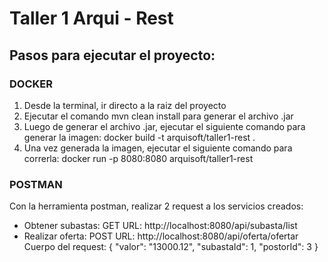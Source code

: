 # Taller 1 Arqui - Rest

## Pasos para ejecutar el proyecto:

### DOCKER
1. Desde la terminal, ir directo a la raiz del proyecto
2. Ejecutar el comando mvn clean install para generar el archivo .jar
3. Luego de generar el archivo .jar, ejecutar el siguiente comando para generar la imagen: docker build -t arquisoft/taller1-rest .
4. Una vez generada la imagen, ejecutar el siguiente comando para correrla: docker run -p 8080:8080 arquisoft/taller1-rest

### POSTMAN
Con la herramienta postman, realizar 2 request a los servicios creados:
   - Obtener subastas:
     GET
     URL: http://localhost:8080/api/subasta/list
   - Realizar oferta:
     POST
     URL: http://localhost:8080/api/oferta/ofertar
     Cuerpo del request:
     {
        "valor": "13000.12",
        "subastaId": 1,
        "postorId": 3
     }
